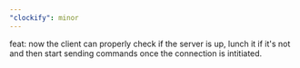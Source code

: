 ```yaml
---
"clockify": minor
---
```


feat: now the client can properly check if the server is up, lunch it if it's not and then start sending commands once the connection is intitiated.
